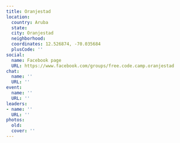 ```yaml
---
title: Oranjestad
location:
  country: Aruba
  state: 
  city: Oranjestad
  neighborhood: 
  coordinates: 12.526874, -70.035684
  plusCode: ''
social:
  name: Facebook page
  URL: https://www.facebook.com/groups/free.code.camp.oranjestad
chat:
  name: ''
  URL: ''
event:
  name: ''
  URL: ''
leaders:
- name: ''
  URL: ''
photos:
  old: 
  cover: ''
---
```

